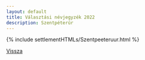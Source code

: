 ```yaml
---
layout: default
title: Választási névjegyzék 2022
description: Szentpéterúr
---
```


{% include settlementHTMLs/Szentpeeteruur.html %}

[Vissza](../)